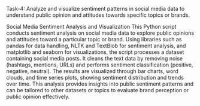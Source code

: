 Task-4: Analyze and visualize sentiment patterns in social media data to understand public opinion and attitudes towards specific topics or brands.

Social Media Sentiment Analysis and Visualization This Python script conducts sentiment analysis on social media data to explore public opinions and attitudes toward a particular topic or brand. Using libraries such as pandas for data handling, NLTK and TextBlob for sentiment analysis, and matplotlib and seaborn for visualizations, the script processes a dataset containing social media posts. It cleans the text data by removing noise (hashtags, mentions, URLs) and performs sentiment classification (positive, negative, neutral). The results are visualized through bar charts, word clouds, and time series plots, showing sentiment distribution and trends over time. This analysis provides insights into public sentiment patterns and can be tailored to other datasets or topics to evaluate brand perception or public opinion effectively.
